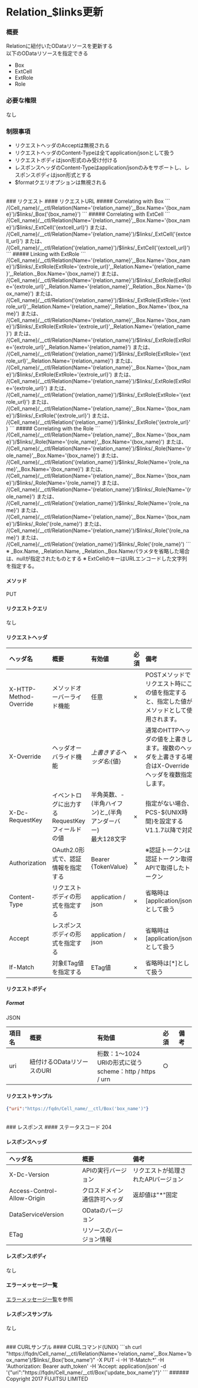 # Relation_$links更新
### 概要
Relationに紐付いたODataリソースを更新する<br>以下のODataリソースを指定できる
* Box
* ExtCell
* ExtRole
* Role

### 必要な権限
なし

### 制限事項
* リクエストヘッダのAcceptは無視される
* リクエストヘッダのContent-Typeは全てapplication/jsonとして扱う
* リクエストボディはjson形式のみ受け付ける
* レスポンスヘッダのContent-Typeはapplication/jsonのみをサポートし、レスポンスボディはjson形式とする
* $formatクエリオプションは無視される

<br>
### リクエスト
#### リクエストURL
##### Correlating with Box
```
/{Cell_name}/__ctl/Relation(Name='{relation_name}',_Box.Name='{box_name}')/$links/_Box('{box_name}')
```
##### Correlating with ExtCell
```
/{Cell_name}/__ctl/Relation(Name='{relation_name}',_Box.Name='{box_name}')/$links/_ExtCell('{extcell_url}')
または、
/{Cell_name}/__ctl/Relation(Name='{relation_name}')/$links/_ExtCell('{extcell_url}')
または、
/{Cell_name}/__ctl/Relation('{relation_name}')/$links/_ExtCell('{extcell_url}')
```
##### Linking with ExtRole
```
/{Cell_name}/__ctl/Relation(Name='{relation_name}',_Box.Name='{box_name}')/$links/_ExtRole(ExtRole='{extrole_url}',_Relation.Name='{relation_name}',_Relation._Box.Name='{box_name}')
または、
/{Cell_name}/__ctl/Relation(Name='{relation_name}')/$links/_ExtRole(ExtRole='{extrole_url}',_Relation.Name='{relation_name}',_Relation._Box.Name='{box_name}')
または、
/{Cell_name}/__ctl/Relation('{relation_name}')/$links/_ExtRole(ExtRole='{extrole_url}',_Relation.Name='{relation_name}',_Relation._Box.Name='{box_name}')
または、
/{Cell_name}/__ctl/Relation(Name='{relation_name}',_Box.Name='{box_name}')/$links/_ExtRole(ExtRole='{extrole_url}',_Relation.Name='{relation_name}')
または、
/{Cell_name}/__ctl/Relation(Name='{relation_name}')/$links/_ExtRole(ExtRole='{extrole_url}',_Relation.Name='{relation_name}')
または、
/{Cell_name}/__ctl/Relation('{relation_name}')/$links/_ExtRole(ExtRole='{extrole_url}',_Relation.Name='{relation_name}')
または、
/{Cell_name}/__ctl/Relation(Name='{relation_name}',_Box.Name='{box_name}')/$links/_ExtRole(ExtRole='{extrole_url}')
または、
/{Cell_name}/__ctl/Relation(Name='{relation_name}')/$links/_ExtRole(ExtRole='{extrole_url}')
または、
/{Cell_name}/__ctl/Relation('{relation_name}')/$links/_ExtRole(ExtRole='{extrole_url}')
または、
/{Cell_name}/__ctl/Relation(Name='{relation_name}',_Box.Name='{box_name}')/$links/_ExtRole('{extrole_url}')
または、
/{Cell_name}/__ctl/Relation('{relation_name}')/$links/_ExtRole('{extrole_url}')
```
##### Correlating with the Role
```
/{Cell_name}/__ctl/Relation(Name='{relation_name}',_Box.Name='{box_name}')/$links/_Role(Name='{role_name}',_Box.Name='{box_name}')
または、
/{Cell_name}/__ctl/Relation(Name='{relation_name}')/$links/_Role(Name='{role_name}',_Box.Name='{box_name}')
または、
/{Cell_name}/__ctl/Relation('{relation_name}')/$links/_Role(Name='{role_name}',_Box.Name='{box_name}')
または、
/{Cell_name}/__ctl/Relation(Name='{relation_name}',_Box.Name='{box_name}')/$links/_Role(Name='{role_name}')
または、
/{Cell_name}/__ctl/Relation(Name='{relation_name}')/$links/_Role(Name='{role_name}')
または、
/{Cell_name}/__ctl/Relation('{relation_name}')/$links/_Role(Name='{role_name}')
または、
/{Cell_name}/__ctl/Relation(Name='{relation_name}',_Box.Name='{box_name}')/$links/_Role('{role_name}')
または、
/{Cell_name}/__ctl/Relation(Name='{relation_name}')/$links/_Role('{role_name}')
または、
/{Cell_name}/__ctl/Relation('{relation_name}')/$links/_Role('{role_name}')
```
※ _Box.Name, _Relation.Name, _Relation._Box.Nameパラメタを省略した場合は、nullが指定されたものとする
※ ExtCellのキーはURLエンコードした文字列を指定する。

#### メソッド
PUT

#### リクエストクエリ
なし

#### リクエストヘッダ

|ヘッダ名<br>|概要<br>|有効値<br>|必須<br>|備考<br>|
|:--|:--|:--|:--|:--|
|X-HTTP-Method-Override<br>|メソッドオーバーライド機能<br>|任意<br>|×<br>|POSTメソッドでリクエスト時にこの値を指定すると、指定した値がメソッドとして使用されます。<br>|
|X-Override<br>|ヘッダオーバライド機能<br>|${上書きするヘッダ名}:${値}<br>|×<br>|通常のHTTPヘッダの値を上書きします。複数のヘッダを上書きする場合はX-Overrideヘッダを複数指定します。<br>|
|X-Dc-RequestKey<br>|イベントログに出力するRequestKeyフィールドの値<br>|半角英数、-(半角ハイフン)と_(半角アンダーバー)<br>最大128文字<br>|×<br>|指定がない場合、PCS-${UNIX時間}を設定する<br>V1.1.7以降で対応<br>|
|Authorization<br>|OAuth2.0形式で、認証情報を指定する<br>|Bearer {TokenValue}<br>|×<br>|※認証トークンは認証トークン取得APIで取得したトークン<br>|
|Content-Type<br>|リクエストボディの形式を指定する<br>|application / json<br>|×<br>|省略時は[application/json]として扱う<br>|
|Accept<br>|レスポンスボディの形式を指定する<br>|application / json<br>|×<br>|省略時は[application/json]として扱う<br>|
|If-Match<br>|対象ETag値を指定する<br>|ETag値<br>|×<br>|省略時は[*]として扱う<br>|
#### リクエストボディ
##### Format
JSON

|項目名<br>|概要<br>|有効値<br>|必須<br>|備考<br>|
|:--|:--|:--|:--|:--|
|uri<br>|紐付けるODataリソースのURI<br>|桁数：1&#65374;1024<br>URIの形式に従う<br>scheme：http / https / urn<br>|○<br>|&#160;<br>|

#### リクエストサンプル
```json
{"uri":"https://fqdn/Cell_name/__ctl/Box('box_name')"}
```
<br>
### レスポンス
#### ステータスコード
204

#### レスポンスヘッダ

|ヘッダ名<br>|概要<br>|備考<br>|
|:--|:--|:--|
|X-Dc-Version<br>|APIの実行バージョン<br>|リクエストが処理されたAPIバージョン<br>|
|Access-Control-Allow-Origin<br>|クロスドメイン通信許可ヘッダ<br>|返却値は"*"固定<br>|
|DataServiceVersion<br>|ODataのバージョン<br>|&#160;<br>|
|ETag<br>|リソースのバージョン情報<br>|&#160;<br>|
#### レスポンスボディ
なし

#### エラーメッセージ一覧
[エラーメッセージ一覧](198_Error_Messages.html)を参照

#### レスポンスサンプル
なし

<br>
### CURLサンプル
#### CURLコマンド(UNIX)
```sh
curl "https://fqdn/Cell_name/__ctl/Relation(Name='relation_name',_Box.Name='box_name')/$links/_Box('box_name')" -X PUT -i -H 'If-Match:*' -H 'Authorization: Bearer auth_token' -H 'Accept: application/json' -d '{"uri":"https://fqdn/Cell_name/__ctl/Box('update_box_name')"}'
```
###### Copyright 2017    FUJITSU LIMITED
